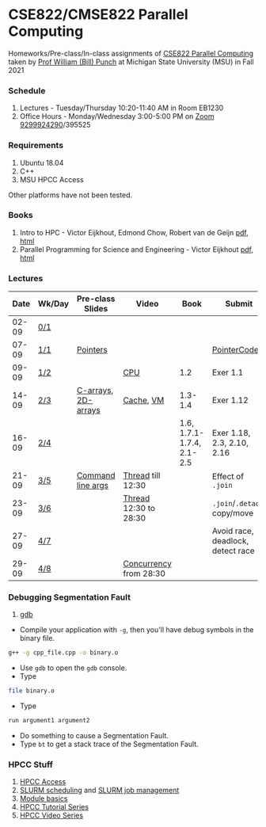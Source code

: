 # CSE822/CMSE822 Parallel Computing

Homeworks/Pre-class/In-class assignments of [CSE822 Parallel Computing](https://msu-cmse-courses.github.io/cmse822-FS21/) taken by [Prof William (Bill) Punch](https://www.egr.msu.edu/~punch/) at Michigan State University (MSU) in Fall 2021

### Schedule
1. Lectures - Tuesday/Thursday 10:20-11:40 AM in Room EB1230
2. Office Hours - Monday/Wednesday 3:00-5:00 PM on [Zoom 9299924290](https://msu.zoom.us/j/9299924290?pwd=WGY0WkRVTis2UUhjSE5GdlR1NTR4QT09)/395525

### Requirements
1. Ubuntu 18.04
2. C++
3. MSU HPCC Access

Other platforms have not been tested.

### Books

1. Intro to HPC - Victor Eijkhout, Edmond Chow, Robert van de Geijn [pdf](https://web.corral.tacc.utexas.edu/CompEdu/pdf/stc/EijkhoutIntroToHPC.pdf), [html](https://pages.tacc.utexas.edu/~eijkhout/istc/html/index.html)
2. Parallel  Programming for Science and Engineering - Victor Eijkhout [pdf](https://web.corral.tacc.utexas.edu/CompEdu/pdf/pcse/EijkhoutParallelProgramming.pdf), [html](https://pages.tacc.utexas.edu/~eijkhout/pcse/html/index.html)


### Lectures

Date  | Wk/Day | Pre-class Slides| Video  |Book | Submit | In-class Topics | Slides    | Homework 
----- |--   | ----------------|--------|-----|--------|-----------------| ----------| -----
02-09 | [0/1](https://msu-cmse-courses.github.io/cmse822-FS21/Weekly/Week0/Day0) |                 |        |     |        | Introduction, Logistics | [Intro](https://msu-cmse-courses.github.io/cmse822-FS21/Weekly/Week0/Day0-slides.pdf)
07-09 | [1/1](https://msu-cmse-courses.github.io/cmse822-FS21/Weekly/Week1/Day1) | [Pointers](https://msu-cmse-courses.github.io/cmse822-FS21/Weekly/Week1/ptrs.pdf)|| | [PointerCode](https://msu-cmse-courses.github.io/cmse822-FS21/Weekly/Week1/ptr.cpp)| HPCC Usage |
09-09 | [1/2](https://msu-cmse-courses.github.io/cmse822-FS21/Weekly/Week1/Day2) | | [CPU](https://www.youtube.com/watch?v=o_WXTRS2qTY) | 1.2 | Exer 1.1 | Branching | | [HW1](https://msu-cmse-courses.github.io/cmse822-FS21/assignments/hw1) Released
14-09 | [2/3](https://msu-cmse-courses.github.io/cmse822-FS21/Weekly/Week2/Day3) | [C-arrays](https://msu-cmse-courses.github.io/cmse822-FS21/Weekly/Week2/c-arrays.pdf), [2D-arrays](https://msu-cmse-courses.github.io/cmse822-FS21/Weekly/Week2/2Darray.pdf) | [Cache](https://www.youtube.com/watch?v=TV6AtNbmLBE), [VM](https://www.youtube.com/watch?v=muLn57VrGAA) | 1.3-1.4| Exer 1.12 | Cache | [Cache](https://msu-cmse-courses.github.io/cmse822-FS21/Weekly/Week2/Day3-cache.pdf)
16-09 | [2/4](https://msu-cmse-courses.github.io/cmse822-FS21/Weekly/Week2/Day4) |  | | 1.6, 1.7.1- 1.7.4, 2.1- 2.5 | Exer 1.18, 2.3, 2.10, 2.16 |Arithmetic Intensity, Amdahl Law, Scalability |[Roofline](https://msu-cmse-courses.github.io/cmse822-FS21/Weekly/Week2/Day4-theory.pdf) | [HW2](https://msu-cmse-courses.github.io/cmse822-FS21/assignments/hw2) Released
21-09 | [3/5](https://msu-cmse-courses.github.io/cmse822-FS21/Weekly/Week3/Day5) | [Command line args](https://msu-cmse-courses.github.io/cmse822-FS21/Weekly/Week3/commandLineArgs.pdf) | [Thread](https://www.youtube.com/watch?v=F6Ipn7gCOsY&t=415s) till 12:30 | | Effect of `.join`| Threads1 | [Threads1](https://msu-cmse-courses.github.io/cmse822-FS21/Weekly/Week3/threads1.pdf)
23-09 | [3/6](https://msu-cmse-courses.github.io/cmse822-FS21/Weekly/Week3/Day6) | | [Thread](https://www.youtube.com/watch?v=F6Ipn7gCOsY&t=415s) 12:30 to 28:30 || `.join`/`.detach`, copy/move | Threads2 | [Threads2](https://msu-cmse-courses.github.io/cmse822-FS21/Weekly/Week3/threads2.pdf) | [HW3](https://msu-cmse-courses.github.io/cmse822-FS21/assignments/hw3) Released
27-09 | [4/7](https://msu-cmse-courses.github.io/cmse822-FS21/Weekly/Week4/Day7) | | | |Avoid race, deadlock, detect race | Concurrency1 | [Concurrency1](https://msu-cmse-courses.github.io/cmse822-FS21/Weekly/Week4/Concurrency1.pdf) |
29-09 | [4/8](https://msu-cmse-courses.github.io/cmse822-FS21/Weekly/Week4/Day8) | | [Concurrency](https://www.youtube.com/watch?v=F6Ipn7gCOsY) from 28:30 | | | Concurrency2 | [Concurrency2](https://msu-cmse-courses.github.io/cmse822-FS21/Weekly/Week4/Concurrency2.pdf) | [HW4](https://msu-cmse-courses.github.io/cmse822-FS21/assignments/hw4) Released

### Debugging Segmentation Fault

1. [gdb](https://stackoverflow.com/a/3719031)

- Compile your application with `-g`, then you'll have debug symbols in the binary file.
```bash
g++ -g cpp_file.cpp -o binary.o
```
- Use `gdb` to open the `gdb` console.
- Type 
```bash 
file binary.o
```
- Type 
```bash
run argument1 argument2
``` 
- Do something to cause a Segmentation Fault.
- Type `bt` to get a stack trace of the Segmentation Fault.



### HPCC Stuff
1. [HPCC Access](https://wiki.hpcc.msu.edu/display/ITH/How+to+Access+HPCC)
2. [SLURM scheduling](https://wiki.hpcc.msu.edu/display/ITH/Job+Scheduling+by+SLURM) and [SLURM job management](https://wiki.hpcc.msu.edu/display/ITH/Job+Management+by+SLURM)
3. [Module basics](https://wiki.hpcc.msu.edu/display/ITH/Common+Module+Commands)
4. [HPCC Tutorial Series](https://wiki.hpcc.msu.edu/display/ITH/HPC+Tutorial+Series)
5. [HPCC Video Series](https://wiki.hpcc.msu.edu/display/TEAC/HPCC+video+tutorials)

